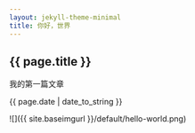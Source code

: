 ```yaml
---
layout: jekyll-theme-minimal
title: 你好，世界
---
```

<h2>{{ page.title }}</h2>
<p>我的第一篇文章</p>
<p>{{ page.date | date_to_string }}</p>
![]({{ site.baseimgurl }}/default/hello-world.png)